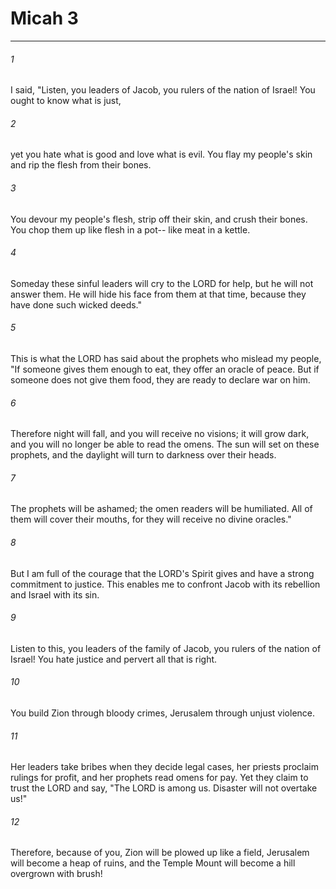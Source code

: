# Micah 3
***



###### 1 
I said, "Listen, you leaders of Jacob, you rulers of the nation of Israel! You ought to know what is just, 

###### 2 
yet you hate what is good and love what is evil. You flay my people's skin and rip the flesh from their bones. 

###### 3 
You devour my people's flesh, strip off their skin, and crush their bones. You chop them up like flesh in a pot-- like meat in a kettle. 

###### 4 
Someday these sinful leaders will cry to the LORD for help, but he will not answer them. He will hide his face from them at that time, because they have done such wicked deeds." 

###### 5 
This is what the LORD has said about the prophets who mislead my people, "If someone gives them enough to eat, they offer an oracle of peace. But if someone does not give them food, they are ready to declare war on him. 

###### 6 
Therefore night will fall, and you will receive no visions; it will grow dark, and you will no longer be able to read the omens. The sun will set on these prophets, and the daylight will turn to darkness over their heads. 

###### 7 
The prophets will be ashamed; the omen readers will be humiliated. All of them will cover their mouths, for they will receive no divine oracles." 

###### 8 
But I am full of the courage that the LORD's Spirit gives and have a strong commitment to justice. This enables me to confront Jacob with its rebellion and Israel with its sin. 

###### 9 
Listen to this, you leaders of the family of Jacob, you rulers of the nation of Israel! You hate justice and pervert all that is right. 

###### 10 
You build Zion through bloody crimes, Jerusalem through unjust violence. 

###### 11 
Her leaders take bribes when they decide legal cases, her priests proclaim rulings for profit, and her prophets read omens for pay. Yet they claim to trust the LORD and say, "The LORD is among us. Disaster will not overtake us!" 

###### 12 
Therefore, because of you, Zion will be plowed up like a field, Jerusalem will become a heap of ruins, and the Temple Mount will become a hill overgrown with brush!
